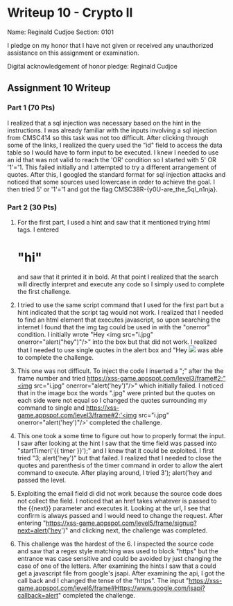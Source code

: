 Writeup 10 - Crypto II
=====
Name: Reginald Cudjoe
Section: 0101

I pledge on my honor that I have not given or received any unauthorized assistance on this assignment or examination.

Digital acknowledgement of honor pledge: Reginald Cudjoe

## Assignment 10 Writeup

### Part 1 (70 Pts)
I realized that a sql injection was necessary based on the hint in the instructions. I was already familiar with the inputs involving a sql injection from CMSC414 so this task was not too difficult. After clicking through some of the links, I realized the query used the "id" field to access the data table so I would have to form input to be executed. I knew I needed to use an id that was not valid to reach the 'OR' condition so I started with 5' OR '1'='1. This failed initially and I attempted to try a different arrangement of quotes. After this, I googled the standard format for sql injection attacks and noticed that some sources used lowercase in order to achieve the goal. I then tried 5' or '1'='1 and got the flag CMSC38R-{y0U-are_the_5ql_n1nja}.

### Part 2 (30 Pts)
1. For the first part, I used a hint and saw that it mentioned trying html tags. I entered <h1> "hi" </h1> and saw that it printed it in bold. At that point I realized that the search will directly interpret and execute any code so I simply used  <script> alert("hi") </script> to complete the first challenge.

2. I tried to use the same script command that I used for the first part but a hint indicated that the script tag would not work. I realized that I needed to find an html element that executes javascript, so upon searching the internet I found that the img tag could be used in with the "onerror" condition. I initially wrote "Hey <img src="i.jpg" onerror="alert("hey")"/>" into the box but that did not work. I realized that I needed to use single quotes in the alert box and "Hey <img src="i.jpg" onerror="alert('hey')"/> was able to complete the challenge.

3. This one was not difficult. To inject the code I inserted a ";" after the the frame number and tried https://xss-game.appspot.com/level3/frame#2;"<img src="i.jpg" onerror="alert('hey')"/>" which initially failed. I noticed that in the image box the words ".jpg" were printed but the quotes on each side were not equal so I changed the quotes surrounding my command to single and https://xss-game.appspot.com/level3/frame#2;'<img src="i.jpg" onerror="alert('hey')"/>' completed the challenge.

4. This one took a some time to figure out how to properly format the input. I saw after looking at the hint I saw that the time field was passed into "startTimer('{{ timer }}');" and I knew that it could be exploited. I first tried "3; alert('hey')" but that failed. I realized that I needed to close the quotes and parenthesis of the timer command in order to allow the alert command to execute. After playing around, I tried 3'); alert('hey and passed the level.

5. Exploiting the email field di did not work because the source code does not collect the field. I noticed that an href takes whatever is passed to the {{next}} parameter and executes it. Looking at the url, I see that confirm is always passed and I would need to change the request. After entering "https://xss-game.appspot.com/level5/frame/signup?next=alert('hey')" and clicking next, the challenge was completed.

6. This challenge was the hardest of the 6. I inspected the source code and saw that a regex style matching was used to block "https" but the entrance was case sensitive and could be avoided by just changing the case of one of the letters. After examining the hints I saw that a could get a javascript file from google's jsapi. After examining the api, I got the call back and I changed the tense of the "https". The input "https://xss-game.appspot.com/level6/frame#Https://www.google.com/jsapi?callback=alert" completed the challenge. 
